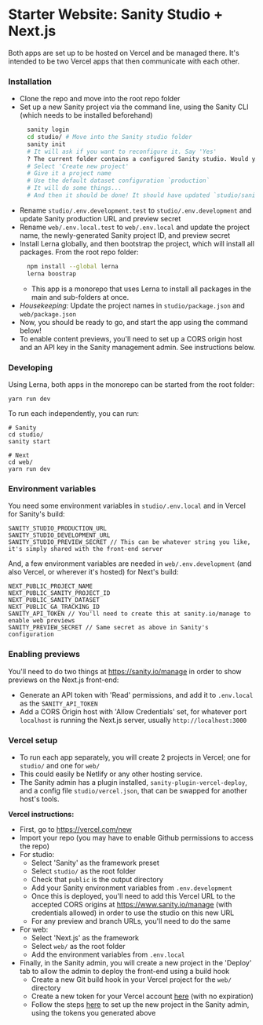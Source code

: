 # Starter Website: Sanity Studio + Next.js

Both apps are set up to be hosted on Vercel and be managed there. It's intended to be two Vercel apps that then communicate with each other.

### Installation

- Clone the repo and move into the root repo folder
- Set up a new Sanity project via the command line, using the Sanity CLI (which needs to be installed beforehand)
  ```sh
    sanity login
    cd studio/ # Move into the Sanity studio folder
    sanity init
    # It will ask if you want to reconfigure it. Say 'Yes'
    ? The current folder contains a configured Sanity studio. Would you like to reconfigure it? (Y/n)
    # Select 'Create new project'
    # Give it a project name
    # Use the default dataset configuration `production`
    # It will do some things...
    # And then it should be done! It should have updated `studio/sanity.json` with your new project ID
  ```
- Rename `studio/.env.development.test` to `studio/.env.development` and update Sanity production URL and preview secret
- Rename `web/.env.local.test` to `web/.env.local` and update the project name, the newly-generated Sanity project ID, and preview secret
- Install Lerna globally, and then bootstrap the project, which will install all packages. From the root repo folder:
  ```sh
    npm install --global lerna
    lerna boostrap
  ```
  - This app is a monorepo that uses Lerna to install all packages in the main and sub-folders at once.
- *Housekeeping:* Update the project names in `studio/package.json` and `web/package.json`
- Now, you should be ready to go, and start the app using the command below!
- To enable content previews, you'll need to set up a CORS origin host and an API key in the Sanity management admin. See instructions below.

### Developing

Using Lerna, both apps in the monorepo can be started from the root folder:

```
yarn run dev
```

To run each independently, you can run:

```
# Sanity
cd studio/
sanity start

# Next
cd web/
yarn run dev
```

### Environment variables

You need some environment variables in `studio/.env.local` and in Vercel for Sanity's build:

```
SANITY_STUDIO_PRODUCTION_URL
SANITY_STUDIO_DEVELOPMENT_URL
SANITY_STUDIO_PREVIEW_SECRET // This can be whatever string you like, it's simply shared with the front-end server
```

And, a few environment variables are needed in `web/.env.development` (and also Vercel, or wherever it's hosted) for Next's build:

```
NEXT_PUBLIC_PROJECT_NAME
NEXT_PUBLIC_SANITY_PROJECT_ID
NEXT_PUBLIC_SANITY_DATASET
NEXT_PUBLIC_GA_TRACKING_ID
SANITY_API_TOKEN // You'll need to create this at sanity.io/manage to enable web previews
SANITY_PREVIEW_SECRET // Same secret as above in Sanity's configuration
```

### Enabling previews

You'll need to do two things at https://sanity.io/manage in order to show previews on the Next.js front-end:
- Generate an API token with 'Read' permissions, and add it to `.env.local` as the `SANITY_API_TOKEN`
- Add a CORS Origin host with 'Allow Credentials' set, for whatever port `localhost` is running the Next.js server, usually `http://localhost:3000`


### Vercel setup

- To run each app separately, you will create 2 projects in Vercel; one for `studio/` and one for `web/`
- This could easily be Netlify or any other hosting service. 
- The Sanity admin has a plugin installed, `sanity-plugin-vercel-deploy`, and a config file `studio/vercel.json`, that can be swapped for another host's tools.

**Vercel instructions:**
- First, go to https://vercel.com/new
- Import your repo (you may have to enable Github permissions to access the repo)
- For studio:
  - Select 'Sanity' as the framework preset
  - Select `studio/` as the root folder
  - Check that `public` is the output directory
  - Add your Sanity environment variables from `.env.development`
  - Once this is deployed, you'll need to add this Vercel URL to the accepted CORS origins at https://www.sanity.io/manage (with credentials allowed) in order to use the studio on this new URL
  - For any preview and branch URLs, you'll need to do the same
- For web:
  - Select 'Next.js' as the framework
  - Select `web/` as the root folder
  - Add the environment variables from `.env.local`
- Finally, in the Sanity admin, you will create a new project in the 'Deploy' tab to allow the admin to deploy the front-end using a build hook
  - Create a new Git build hook in your Vercel project for the `web/` directory
  - Create a new token for your Vercel account [here](https://vercel.com/account/tokens) (with no expiration)
  - Follow the steps [here](https://www.sanity.io/plugins/vercel-deploy) to set up the new project in the Sanity admin, using the tokens you generated above
